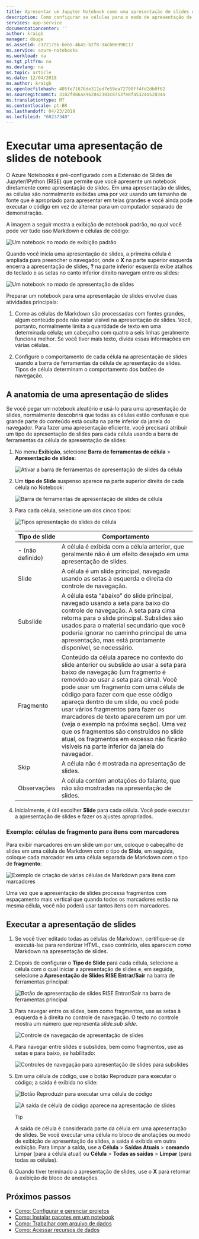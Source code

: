 ```yaml
---
title: Apresentar um Jupyter Notebook como uma apresentação de slides no Azure
description: Como configurar as células para o modo de apresentação de slides em um notebook Jupyter e, em seguida, apresentar a apresentação de slides usando a extensão RISE.
services: app-service
documentationcenter: ''
author: kraigb
manager: douge
ms.assetid: c372175b-beb5-4b45-b2f8-34cb06990117
ms.service: azure-notebooks
ms.workload: na
ms.tgt_pltfrm: na
ms.devlang: na
ms.topic: article
ms.date: 12/04/2018
ms.author: kraigb
ms.openlocfilehash: 405fe71676de311ed7e59ea72798ff4fd2db0f62
ms.sourcegitcommit: 3102f886aa962842303c8753fe8fa5324a52834a
ms.translationtype: MT
ms.contentlocale: pt-BR
ms.lasthandoff: 04/23/2019
ms.locfileid: "60237348"
---
```

# <a name="run-a-notebook-slideshow"></a>Executar uma apresentação de slides de notebook

O Azure Notebooks é pré-configurado com a Extensão de Slides de Jupyter/IPython (RISE) que permite que você apresente um notebook diretamente como apresentação de slides. Em uma apresentação de slides, as células são normalmente exibidas uma por vez usando um tamanho de fonte que é apropriado para apresentar em telas grandes e você ainda pode executar o código em vez de alternar para um computador separado de demonstração.

A imagem a seguir mostra a exibição de notebook padrão, no qual você pode ver tudo isso Markdown e células de código:

![Um notebook no modo de exibição padrão](media/slideshow/slideshow-notebook-view.png)

Quando você inicia uma apresentação de slides, a primeira célula é ampliada para preencher o navegador, onde o **X** na parte superior esquerda encerra a apresentação de slides, **?** na parte inferior esquerda exibe atalhos do teclado e as setas no canto inferior direito navegam entre os slides:

![Um notebook no modo de apresentação de slides](media/slideshow/slideshow-slide-view.png)

Preparar um notebook para uma apresentação de slides envolve duas atividades principais:

1. Como as células de Markdown são processadas com fontes grandes, algum conteúdo pode não estar visível na apresentação de slides. Você, portanto, normalmente limita a quantidade de texto em uma determinada célula; um cabeçalho com quatro a seis linhas geralmente funciona melhor. Se você tiver mais texto, divida essas informações em várias células.

2. Configure o comportamento de cada célula na apresentação de slides usando a barra de ferramentas da célula de apresentação de slides. Tipos de célula determinam o comportamento dos botões de navegação.

## <a name="the-anatomy-of-a-slideshow"></a>A anatomia de uma apresentação de slides

Se você pegar um notebook aleatório e usá-lo para uma apresentação de slides, normalmente descobrirá que todas as células estão confusas e que grande parte do conteúdo está oculta na parte inferior da janela do navegador. Para fazer uma apresentação eficiente, você precisará atribuir um tipo de apresentação de slides para cada célula usando a barra de ferramentas da célula de apresentação de slides:

1. No menu **Exibição**, selecione **Barra de ferramentas de célula** > **Apresentação de slides**:

    ![Ativar a barra de ferramentas de apresentação de slides da célula](media/slideshow/slideshow-view-cell-toolbar.png)

1. Um **tipo de Slide** suspenso aparece na parte superior direita de cada célula no Notebook:

    ![Barra de ferramentas de apresentação de slides de célula](media/slideshow/slideshow-cell-toolbar.png)

1. Para cada célula, selecione um dos cinco tipos:

    ![Tipos apresentação de slides de célula](media/slideshow/slideshow-cell-slide-types.png)

    | Tipo de slide | Comportamento |
    | --- | --- |
    | - (não definido) | A célula é exibida com a célula anterior, que geralmente não é um efeito desejado em uma apresentação de slides. |
    | Slide | A célula é um slide principal, navegada usando as setas à esquerda e direita do controle de navegação. |
    | Subslide | A célula esta “abaixo” do slide principal, navegado usando a seta para baixo do controle de navegação. A seta para cima retorna para o slide principal. Subslides são usados para o material secundário que você poderia ignorar no caminho principal de uma apresentação, mas está prontamente disponível, se necessário. |
    | Fragmento | Conteúdo da célula aparece no contexto do slide anterior ou subslide ao usar a seta para baixo de navegação (um fragmento é removido ao usar a seta para cima). Você pode usar um fragmento com uma célula de código para fazer com que esse código apareça dentro de um slide, ou você pode usar vários fragmentos para fazer os marcadores de texto aparecerem um por um (veja o exemplo na próxima seção). Uma vez que os fragmentos são construídos no slide atual, os fragmentos em excesso não ficarão visíveis na parte inferior da janela do navegador. |
    | Skip | A célula não é mostrada na apresentação de slides. |
    | Observações | A célula contém anotações do falante, que não são mostradas na apresentação de slides. |

1. Inicialmente, é útil escolher **Slide** para cada célula. Você pode executar a apresentação de slides e fazer os ajustes apropriados.

### <a name="example-fragment-cells-for-bullet-items"></a>Exemplo: células de fragmento para itens com marcadores

Para exibir marcadores em um slide um por um, coloque o cabeçalho de slides em uma célula de Markdown com o tipo de **Slide**, em seguida, coloque cada marcador em uma célula separada de Markdown com o tipo de **fragmento**:

![Exemplo de criação de várias células de Markdown para itens com marcadores](media/slideshow/slideshow-fragments.png)

Uma vez que a apresentação de slides processa fragmentos com espaçamento mais vertical que quando todos os marcadores estão na mesma célula, você não poderá usar tantos itens com marcadores.

## <a name="run-the-slideshow"></a>Executar a apresentação de slides

1. Se você tiver editado todas as células de Markdown, certifique-se de executá-las para renderizar HTML, caso contrário, eles aparecem *como* Markdown na apresentação de slides.

1. Depois de configurar o **Tipo de Slide** para cada célula, selecione a célula com o qual iniciar a apresentação de slides e, em seguida, selecione a **Apresentação de Slides RISE Entrar/Sair** na barra de ferramentas principal:

    ![Botão de apresentação de slides RISE Entrar/Sair na barra de ferramentas principal](media/slideshow/slideshow-start.png)

1. Para navegar entre os slides, bem como fragmentos, use as setas à esquerda e à direita no controle de navegação. O texto no controle mostra um número que representa *slide.sub slide*.

    ![Controle de navegação de apresentação de slides](media/slideshow/slideshow-navigation-control.png)

1. Para navegar entre slides e subslides, bem como fragmentos, use as setas e para baixo, se habilitado:

    ![Controles de navegação para apresentação de slides para subslides](media/slideshow/slideshow-navigation-control-subslide.png)

1. Em uma célula de código, use o botão Reproduzir para executar o código; a saída é exibida no slide:

    ![Botão Reproduzir para executar uma célula de código](media/slideshow/slideshow-run-code-cell.png)

    ![A saída de célula de código aparece na apresentação de slides](media/slideshow/slideshow-run-code-cell-output.png)

    > [!Tip]
    > A saída de célula é considerada parte da célula em uma apresentação de slides. Se você executar uma célula no bloco de anotações ou modo de exibição de apresentação de slides, a saída é exibida em outra exibição. Para limpar a saída, use a **Célula** > **Saídas Atuais** > **comando** Limpar (para a célula atual) ou **Célula**  >  **Todas as saídas** > **Limpar** (para todas as células).

1. Quando tiver terminado a apresentação de slides, use o **X** para retornar à exibição de bloco de anotações.

## <a name="next-steps"></a>Próximos passos

- [Como: Configurar e gerenciar projetos](configure-manage-azure-notebooks-projects.md)
- [Como: Instalar pacotes em um notebook](install-packages-jupyter-notebook.md)
- [Como: Trabalhar com arquivo de dados](work-with-project-data-files.md)
- [Como: Acessar recursos de dados](access-data-resources-jupyter-notebooks.md)
